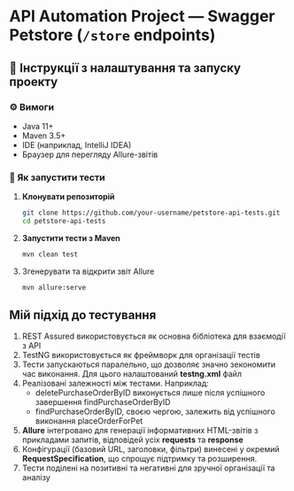 # API Automation Project — Swagger Petstore (`/store` endpoints)

## 🔧 Інструкції з налаштування та запуску проекту

### ⚙️ Вимоги
- Java 11+
- Maven 3.5+
- IDE (наприклад, IntelliJ IDEA)
- Браузер для перегляду Allure-звітів

### 🚀 Як запустити тести

1. **Клонувати репозиторій**
   ```bash
   git clone https://github.com/your-username/petstore-api-tests.git
   cd petstore-api-tests
   
2. **Запустити тести з Maven**
    ```bash
   mvn clean test

3. Згенерувати та відкрити звіт Allure
   ```bash
   mvn allure:serve

## Мій підхід до тестування

1. REST Assured використовується як основна бібліотека для взаємодії з API
2. TestNG використовується як фреймворк для організації тестів
3. Тести запускаються паралельно, що дозволяє значно зекономити час виконання. Для цього налаштований **testng.xml** файл
4. Реалізовані залежності між тестами. Наприклад:
   - deletePurchaseOrderByID виконується лише після успішного завершення findPurchaseOrderByID
   - findPurchaseOrderByID, своєю чергою, залежить від успішного виконання placeOrderForPet
5. **Allure** інтегровано для генерації інформативних HTML-звітів з прикладами запитів, відповідей усіх **requests** та **response**
6. Конфігурації (базовий URL, заголовки, фільтри) винесені у окремий **RequestSpecification**, що спрощує підтримку та розширення.
7. Тести поділені на позитивні та негативні для зручної організації та аналізу

